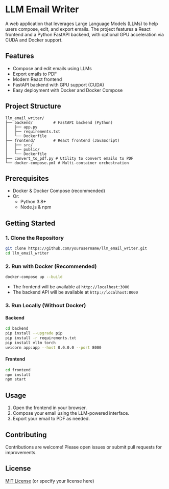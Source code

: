 # LLM Email Writer

A web application that leverages Large Language Models (LLMs) to help users compose, edit, and export emails. The project features a React frontend and a Python FastAPI backend, with optional GPU acceleration via CUDA and Docker support.

## Features

- Compose and edit emails using LLMs
- Export emails to PDF
- Modern React frontend
- FastAPI backend with GPU support (CUDA)
- Easy deployment with Docker and Docker Compose

## Project Structure

```
llm_email_writer/
├── backend/         # FastAPI backend (Python)
│   ├── app.py
│   ├── requirements.txt
│   └── Dockerfile
├── frontend/        # React frontend (JavaScript)
│   ├── src/
│   ├── public/
│   └── Dockerfile
├── convert_to_pdf.py # Utility to convert emails to PDF
└── docker-compose.yml # Multi-container orchestration
```

## Prerequisites

- Docker & Docker Compose (recommended)
- Or:
  - Python 3.8+
  - Node.js & npm

## Getting Started

### 1. Clone the Repository

```bash
git clone https://github.com/yourusername/llm_email_writer.git
cd llm_email_writer
```

### 2. Run with Docker (Recommended)

```bash
docker-compose up --build
```

- The frontend will be available at `http://localhost:3000`
- The backend API will be available at `http://localhost:8000`

### 3. Run Locally (Without Docker)

#### Backend

```bash
cd backend
pip install --upgrade pip
pip install -r requirements.txt
pip install vllm torch
uvicorn app:app --host 0.0.0.0 --port 8000
```

#### Frontend

```bash
cd frontend
npm install
npm start
```

## Usage

1. Open the frontend in your browser.
2. Compose your email using the LLM-powered interface.
3. Export your email to PDF as needed.

## Contributing

Contributions are welcome! Please open issues or submit pull requests for improvements.

## License

[MIT License](LICENSE) (or specify your license here) 